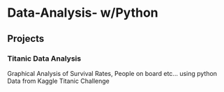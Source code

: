 # Data-Analysis- w/Python

## Projects

### Titanic Data Analysis

Graphical Analysis of Survival Rates, People on board etc... using python
Data from Kaggle Titanic Challenge
